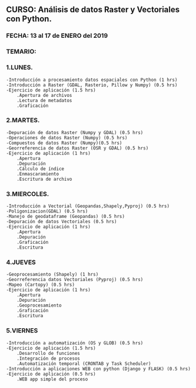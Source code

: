 ## CURSO: Análisis de datos Raster y Vectoriales con Python.

### FECHA: 13 al 17 de ENERO del 2019

### TEMARIO:

### 1.LUNES.
	-Introducción a procesamiento datos espaciales con Python (1 hrs)
	-Introducción a Raster (GDAL, Rasterio, Pillow y Numpy) (0.5 hrs)
	-Ejercicio de aplicación (1.5 hrs)
		.Apertura de archivos
		.Lectura de metadatos
		.Graficación 

### 2.MARTES.
	-Depuración de datos Raster (Numpy y GDAL) (0.5 hrs)
	-Operaciones de datos Raster (Numpy) (0.5 hrs)
	-Compuestos de datos Raster (Numpy)(0.5 hrs)
	-Georreferencia de datos Raster (OSR y GDAL) (0.5 hrs)
	-Ejercicio de aplicación (1 hrs)
		.Apertura
		.Depuración
		.Cálculo de índice
		.Enmascaramiento
		.Escritura de archivo

### 3.MIERCOLES.
	-Introducción a Vectorial (Geopandas,Shapely,Pyproj) (0.5 hrs)
	-Poligonizacion(GDAL) (0.5 hrs)
	-Manejo de geodataframe (Geopandas) (0.5 hrs)
	-Depuración de datos Vectoriales (0.5 hrs)
	-Ejercicio de aplicación (1 hrs)
		.Apertura
		.Depuración
		.Graficación
		.Escritura

### 4.JUEVES
	-Geoprocesamiento (Shapely) (1 hrs)
	-Georreferencia datos Vectoriales (Pyproj) (0.5 hrs)
	-Mapeo (Cartopy) (0.5 hrs)
	-Ejercicio de aplicación (1 hrs)
		.Apertura
		.Depuración
		.Geoprocesamiento
		.Graficación
		.Escritura

### 5.VIERNES
	-Introducción a automatización (OS y GLOB) (0.5 hrs)
	-Ejercicio de aplicación (1.5 hrs)
		.Desarrollo de funciones
		.Integración de procesos
		.Automatización temporal (CRONTAB y Task Scheduler)
	-Introducción a aplicaciones WEB con python (Django y FLASK) (0.5 hrs)
	-Ejercicio de aplicación (0.5 hrs)
		.WEB app simple del proceso
